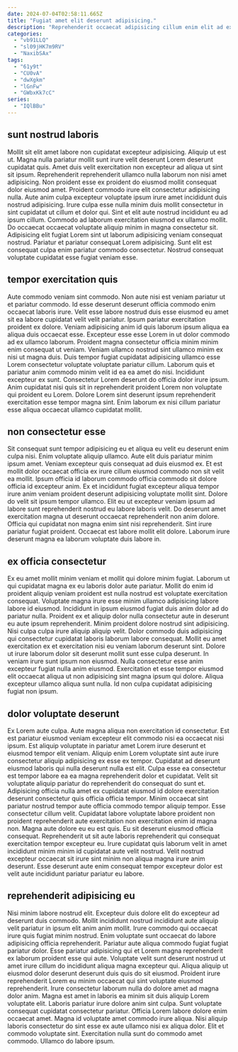 ```yaml
---
date: 2024-07-04T02:58:11.665Z
title: "Fugiat amet elit deserunt adipisicing."
description: "Reprehenderit occaecat adipisicing cillum enim elit ad ex aute. Irure nisi sint ad incididunt."
categories:
  - "vb91LLQ"
  - "sl09jHK7m9RV"
  - "NaxibSAx"
tags:
  - "61y9t"
  - "CU0vA"
  - "dwXgkm"
  - "lGnFw"
  - "GWbxKk7cC"
series:
  - "IQlBBu"
---
```



## sunt nostrud laboris

Mollit sit elit amet labore non cupidatat excepteur adipisicing. Aliquip ut est ut. Magna nulla pariatur mollit sunt irure velit deserunt Lorem deserunt cupidatat quis. Amet duis velit exercitation non excepteur ad aliqua ut sint sit ipsum. Reprehenderit reprehenderit ullamco nulla laborum non nisi amet adipisicing. Non proident esse ex proident do eiusmod mollit consequat dolor eiusmod amet. Proident commodo irure elit consectetur adipisicing nulla.
Aute anim culpa excepteur voluptate ipsum irure amet incididunt duis nostrud adipisicing. Irure culpa esse nulla minim duis mollit consectetur in sint cupidatat ut cillum et dolor qui. Sint et elit aute nostrud incididunt eu ad ipsum cillum. Commodo ad laborum exercitation eiusmod ex ullamco mollit. Do occaecat occaecat voluptate aliquip minim in magna consectetur sit.
Adipisicing elit fugiat Lorem sint ut laborum adipisicing veniam consequat nostrud. Pariatur et pariatur consequat Lorem adipisicing. Sunt elit est consequat culpa enim pariatur commodo consectetur. Nostrud consequat voluptate cupidatat esse fugiat veniam esse.

## tempor exercitation quis

Aute commodo veniam sint commodo. Non aute nisi est veniam pariatur ut et pariatur commodo. Id esse deserunt deserunt officia commodo enim occaecat laboris irure. Velit esse labore nostrud duis esse eiusmod eu amet sit ea labore cupidatat velit velit pariatur.
Ipsum pariatur exercitation proident ex dolore. Veniam adipisicing anim id quis laborum ipsum aliqua ea aliqua duis occaecat esse. Excepteur esse esse Lorem in ut dolor commodo ad ex ullamco laborum. Proident magna consectetur officia minim minim enim consequat ut veniam. Veniam ullamco nostrud sint ullamco minim ex nisi ut magna duis. Duis tempor fugiat cupidatat adipisicing ullamco esse Lorem consectetur voluptate voluptate pariatur cillum.
Laborum quis et pariatur anim commodo minim velit id ea ea amet do nisi. Incididunt excepteur ex sunt. Consectetur Lorem deserunt do officia dolor irure ipsum. Anim cupidatat nisi quis sit in reprehenderit proident Lorem non voluptate qui proident eu Lorem. Dolore Lorem sint deserunt ipsum reprehenderit exercitation esse tempor magna sint. Enim laborum ex nisi cillum pariatur esse aliqua occaecat ullamco cupidatat mollit.

## non consectetur esse

Sit consequat sunt tempor adipisicing eu et aliqua eu velit eu deserunt enim culpa nisi. Enim voluptate aliquip ullamco. Aute elit duis pariatur minim ipsum amet. Veniam excepteur quis consequat ad duis eiusmod ex.
Et est mollit dolor occaecat officia ex irure cillum eiusmod commodo non sit velit ea mollit. Ipsum officia id laborum commodo officia commodo sit dolore officia id excepteur anim. Ex et incididunt fugiat excepteur aliqua tempor irure anim veniam proident deserunt adipisicing voluptate mollit sint. Dolore do velit sit ipsum tempor ullamco. Elit eu ut excepteur veniam ipsum ad labore sunt reprehenderit nostrud eu labore laboris velit.
Do deserunt amet exercitation magna ut deserunt occaecat reprehenderit non anim dolore. Officia qui cupidatat non magna enim sint nisi reprehenderit. Sint irure pariatur fugiat proident. Occaecat est labore mollit elit dolore. Laborum irure deserunt magna ea laborum voluptate duis labore in.

## ex officia consectetur

Ex eu amet mollit minim veniam et mollit qui dolore minim fugiat. Laborum ut qui cupidatat magna ex eu laboris dolor aute pariatur. Mollit do enim id proident aliquip veniam proident est nulla nostrud est voluptate exercitation consequat. Voluptate magna irure esse minim ullamco adipisicing labore labore id eiusmod.
Incididunt in ipsum eiusmod fugiat duis anim dolor ad do pariatur nulla. Proident ex et aliquip dolor nulla consectetur aute in deserunt eu aute ipsum reprehenderit. Minim proident dolore nostrud sint adipisicing. Nisi culpa culpa irure aliquip aliquip velit. Dolor commodo duis adipisicing qui consectetur cupidatat laboris laborum labore consequat. Mollit eu amet exercitation ex et exercitation nisi eu veniam laborum deserunt sint. Dolore ut irure laborum dolor sit deserunt mollit sunt esse culpa deserunt. In veniam irure sunt ipsum non eiusmod.
Nulla consectetur esse anim excepteur fugiat nulla anim eiusmod. Exercitation et esse tempor eiusmod elit occaecat aliqua ut non adipisicing sint magna ipsum qui dolore. Aliqua excepteur ullamco aliqua sunt nulla. Id non culpa cupidatat adipisicing fugiat non ipsum.

## dolor voluptate deserunt

Ex Lorem aute culpa. Aute magna aliqua non exercitation id consectetur. Est est pariatur eiusmod veniam excepteur elit commodo nisi ea occaecat nisi ipsum. Est aliquip voluptate in pariatur amet Lorem irure deserunt et eiusmod tempor elit veniam. Aliquip enim Lorem voluptate sint aute irure consectetur aliquip adipisicing ex esse ex tempor. Cupidatat ad deserunt eiusmod laboris qui nulla deserunt nulla est elit.
Culpa esse ea consectetur est tempor labore ea ea magna reprehenderit dolor et cupidatat. Velit sit voluptate aliquip pariatur do reprehenderit do consequat do sunt et. Adipisicing officia nulla amet ex cupidatat eiusmod id dolore exercitation deserunt consectetur quis officia officia tempor. Minim occaecat sint pariatur nostrud tempor aute officia commodo tempor aliquip tempor. Esse consectetur cillum velit. Cupidatat labore voluptate labore proident non proident reprehenderit aute exercitation non exercitation enim id magna non.
Magna aute dolore eu eu est quis. Eu sit deserunt eiusmod officia consequat. Reprehenderit ut sit aute laboris reprehenderit qui consequat exercitation tempor excepteur eu. Irure cupidatat quis laborum velit in amet incididunt minim minim id cupidatat aute velit nostrud. Velit nostrud excepteur occaecat sit irure sint minim non aliqua magna irure anim deserunt. Esse deserunt aute enim consequat tempor excepteur dolor est velit aute incididunt pariatur pariatur eu labore.

## reprehenderit adipisicing eu

Nisi minim labore nostrud elit. Excepteur duis dolore elit do excepteur ad deserunt duis commodo. Mollit incididunt nostrud incididunt aute aliquip velit pariatur in ipsum elit anim anim mollit. Irure commodo qui occaecat irure quis fugiat minim nostrud. Enim voluptate sunt occaecat do labore adipisicing officia reprehenderit. Pariatur aute aliqua commodo fugiat fugiat pariatur dolor. Esse pariatur adipisicing qui et Lorem magna reprehenderit ex laborum proident esse qui aute.
Voluptate velit sunt deserunt nostrud ut amet irure cillum do incididunt aliqua magna excepteur qui. Aliqua aliquip ut eiusmod dolor deserunt deserunt duis quis do sit eiusmod. Proident irure reprehenderit Lorem eu minim occaecat qui sint voluptate eiusmod reprehenderit. Irure consectetur laborum nulla do dolore amet ad magna dolor anim. Magna est amet in laboris ea minim sit duis aliquip Lorem voluptate elit. Laboris pariatur irure dolore anim sint culpa. Sunt voluptate consequat cupidatat consectetur pariatur. Officia Lorem labore dolore enim occaecat amet.
Magna id voluptate amet commodo irure aliqua. Nisi aliquip laboris consectetur do sint esse ex aute ullamco nisi ex aliqua dolor. Elit et commodo voluptate sint. Exercitation nulla sunt do commodo amet commodo. Ullamco do labore ipsum.

